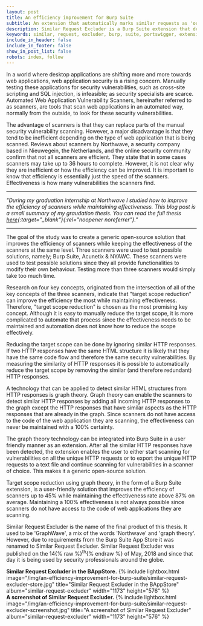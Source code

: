 ```yaml
---
layout: post
title: An efficiency improvement for Burp Suite
subtitle: An extension that automatically marks similar requests as 'out-of-scope'.
description: Similar Request Excluder is a Burp Suite extension that detects similar code flows (CFG-paths) in requests and automatically moves them 'out-of-scope' so they won't be processed by active scans.
keywords: similar, request, excluder, burp, suite, portswigger, extension, efficiency, speed, fast, slow, remove, duplicate, urls
include_in_header: false
include_in_footer: false
show_in_post_list: false
robots: index, follow
---
```


In a world where desktop applications are shifting more and more towards web applications, web application security is a rising concern. Manually testing these applications for security vulnerabilities, such as cross-site scripting and SQL injection, is infeasible; as security specialists are scarce. Automated Web Application Vulnerability Scanners, hereinafter referred to as scanners, are tools that scan web applications in an automated way, normally from the outside, to look for these security vulnerabilities.

The advantage of scanners is that they can replace parts of the manual security vulnerability scanning. However, a major disadvantage is that they tend to be inefficient depending on the type of web application that is being scanned. Reviews about scanners by Northwave, a security company based in Nieuwegein, the Netherlands, and the online security community confirm that not all scanners are efficient. They state that in some cases scanners may take up to 36 hours to complete. However, it is not clear why they are inefficient or how the efficiency can be improved. It is important to know that efficiency is essentially just the speed of the scanners. Effectiveness is how many vulnerabilities the scanners find.

<hr>

*"During my graduation internship at Northwave I studied how to improve the efficiency of scanners while maintaining effectiveness. This blog post is a small summary of my graudation thesis. You can read the full thesis [here](https://raw.finnwea.com/similar-request-excluder/){:target="_blank"}{:rel="noopener noreferrer"}."*

<hr>

The goal of the study was to create a generic open-source solution that improves the efficiency of scanners while keeping the effectiveness of the scanners at the same level. Three scanners were used to test possible solutions, namely; Burp Suite, Acunetix & NYAWC. These scanners were used to test possible solutions since they all provide functionalities to modify their own behaviour. Testing more than three scanners would simply take too much time.

Research on four key concepts, originated from the intersection of all of the key concepts of the three scanners, indicate that "target scope reduction" can improve the efficiency the most while maintaining effectiveness. Therefore, "target scope reduction" is chosen as the most promising key concept. Although it is easy to manually reduce the target scope, it is more complicated to automate that process since the effectiveness needs to be maintained and automation does not know how to reduce the scope effectively.

Reducing the target scope can be done by ignoring similar HTTP responses. If two HTTP responses have the same HTML structure it is likely that they have the same code flow and therefore the same security vulnerabilities. By measuring the similarity of HTTP responses it is possible to automatically reduce the target scope by removing the similar (and therefore redundant) HTTP responses.

A technology that can be applied to detect similar HTML structures from HTTP responses is graph theory. Graph theory can enable the scanners to detect similar HTTP responses by adding all incoming HTTP responses to the graph except the HTTP responses that have similar aspects as the HTTP responses that are already in the graph. Since scanners do not have access to the code of the web application they are scanning, the effectiveness can never be maintained with a 100% certainty.

The graph theory technology can be integrated into Burp Suite in a user friendly manner as an extension. After all the similar HTTP responses have been detected, the extension enables the user to either start scanning for vulnerabilities on all the unique HTTP requests or to export the unique HTTP requests to a text file and continue scanning for vulnerabilities in a scanner of choice. This makes it a generic open-source solution.

Target scope reduction using graph theory, in the form of a Burp Suite extension, is a user-friendly solution that improves the efficiency of scanners up to 45% while maintaining the effectiveness rate above 87% on average. Maintaining a 100% effectiveness is not always possible since scanners do not have access to the code of web applications they are scanning.

Similar Request Excluder is the name of the final product of this thesis. It used to be 'GraphWave', a mix of the words 'Northwave' and 'graph theory'. However, due to requirements from the Burp Suite App Store it was renamed to Similar Request Excluder. Similar Request Excluder was published on the 14{% raw %}<sup>th</sup>{% endraw %} of May, 2018 and since that day it is being used by security professionals around the globe.

<div class="row mb-2">
    <div class="col-md-6">
        <strong>Similar Request Excluder in the BAppStore.</strong>
        {% 
            include lightbox.html 
            image="/img/an-efficiency-improvement-for-burp-suite/similar-request-excluder-store.jpg"
            title="Similar Request Excluder in the BAppStore"
            album="similar-request-excluder"
            width="1173"
            height="576"
        %}
    </div>
    <div class="col-md-6">
        <strong>A screenshot of Similar Request Excluder.</strong>
        {% 
            include lightbox.html 
            image="/img/an-efficiency-improvement-for-burp-suite/similar-request-excluder-screenshot.jpg"
            title="A screenshot of Similar Request Excluder"
            album="similar-request-excluder"
            width="1173"
            height="576"
        %}
    </div>
</div>
